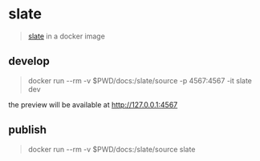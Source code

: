 # slate

> [slate](https://github.com/lord/slate) in a docker image

## develop

> docker run --rm -v $PWD/docs:/slate/source -p 4567:4567 -it slate dev

the preview will be available at http://127.0.0.1:4567

## publish

> docker run --rm -v $PWD/docs:/slate/source slate
